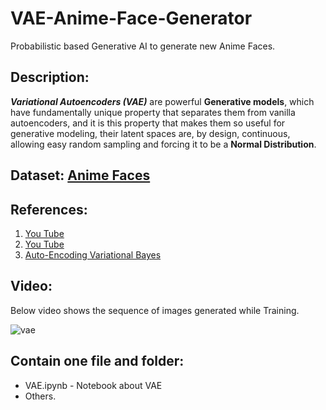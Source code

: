 # VAE-Anime-Face-Generator
Probabilistic based Generative AI to generate new Anime Faces.

## Description:
***Variational Autoencoders (VAE)*** are powerful **Generative models**, which have fundamentally unique property that separates them from vanilla autoencoders, and it is this property that makes them so useful for generative modeling, their latent spaces are, by design, continuous, allowing easy random sampling and forcing it to be a **Normal Distribution**.

## Dataset: [Anime Faces](https://www.kaggle.com/datasets/splcher/animefacedataset)
## References:
1. [You Tube](https://youtu.be/d0W_Ab-aZGo?si=yv2U46TCMk_VCIye)
2. [You Tube](https://youtu.be/VELQT1-hILo?si=PobJ16BvYpoeRf0J)
3. [Auto-Encoding Variational Bayes](https://arxiv.org/abs/1312.6114)

## Video:
Below video shows the sequence of images generated while Training.

![vae](https://github.com/harishhirthi/VAE-Anime-Face-Generator/assets/43694283/31aa7d90-d890-47db-ae8a-a8259fcc94ea)

## Contain one file and folder:
* VAE.ipynb - Notebook about VAE
* Others.
